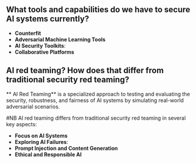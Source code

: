 
## What tools and capabilities do we have to secure AI systems currently?

- **Counterfit**
- **Adversarial Machine Learning Tools**
- **AI Security Toolkits**:
- **Collaborative Platforms**
## AI red teaming? How does that differ from traditional security red teaming?
**
AI Red Teaming** is a specialized approach to testing and evaluating the security, robustness, and fairness of AI systems by simulating real-world adversarial scenarios.

#NB AI red teaming differs from traditional security red teaming in several key aspects:
- **Focus on AI Systems**
- **Exploring AI Failures**:
- **Prompt Injection and Content Generation**
- **Ethical and Responsible AI**
